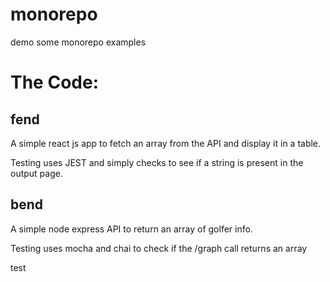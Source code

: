 # monorepo
demo some monorepo examples

# The Code:

## fend

A simple react js app to fetch an array from the API and display it in a table.

Testing uses JEST and simply checks to see if a string is present in the output page.

## bend

A simple node express API to return an array of golfer info.

Testing uses mocha and chai to check if the /graph call returns an array

test
